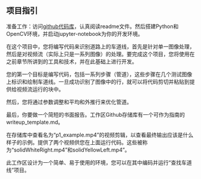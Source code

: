 ## 项目指引

准备工作：访问[github代码库](https://github.com/wangzhe0912/CarND-LaneLines-P1)，认真阅读readme文件。然后搭建Python和OpenCV环境，并启动jupyter-notebook为你的开发环境。

在这个项目中，您将编写代码来识别道路上的车道线，首先是针对单一图像处理，然后是对视频流（实际上只是一系列图像）的处理。要完成这个项目，您将使用在之前章节所讲到的工具和技术，并在此基础上进行开发。

您的第一个目标是编写代码，包括一系列步骤（管道），这些步骤在几个测试图像上标识和绘制车道线。一旦成功识别了图像中的行，就可以将代码剪切并粘贴到提供给视频流运行的块中。



然后，您将通过参数调整和平均和外推行来优化管道。



最后，你要做一个简短的书面报告。工作区Github存储库有一个可作为指南的writeup_template.md。



在存储库中查看名为“p1_example.mp4”的视频剪辑，以查看最终输出应该是什么样子的示例。提供了两个视频供您在上面运行代码。这些被称为“solidWhiteRight.mp4”和solidYellowLeft.mp4”。



此工作区设计为一个简单、易于使用的环境，您可以在其中编码并运行“查找车道线”项目。